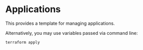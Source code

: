 # Applications

This provides a template for managing applications.

Alternatively, you may use variables passed via command line:

```console
terraform apply
```
